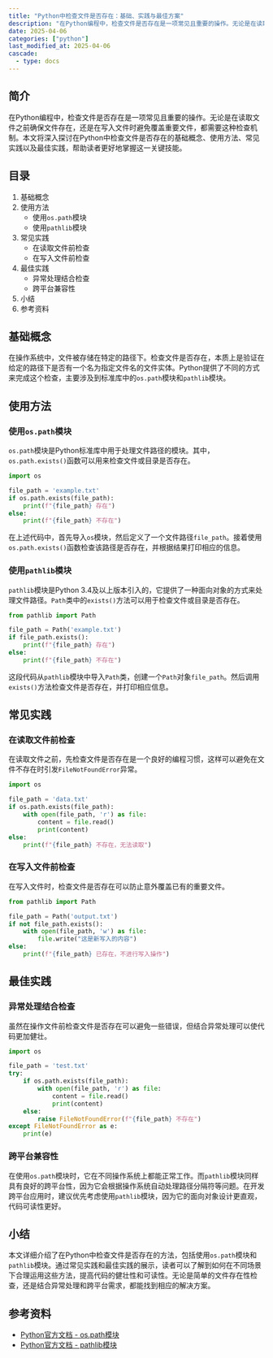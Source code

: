 ```yaml
---
title: "Python中检查文件是否存在：基础、实践与最佳方案"
description: "在Python编程中，检查文件是否存在是一项常见且重要的操作。无论是在读取文件之前确保文件存在，还是在写入文件时避免覆盖重要文件，都需要这种检查机制。本文将深入探讨在Python中检查文件是否存在的基础概念、使用方法、常见实践以及最佳实践，帮助读者更好地掌握这一关键技能。"
date: 2025-04-06
categories: ["python"]
last_modified_at: 2025-04-06
cascade:
  - type: docs
---
```



## 简介
在Python编程中，检查文件是否存在是一项常见且重要的操作。无论是在读取文件之前确保文件存在，还是在写入文件时避免覆盖重要文件，都需要这种检查机制。本文将深入探讨在Python中检查文件是否存在的基础概念、使用方法、常见实践以及最佳实践，帮助读者更好地掌握这一关键技能。

<!-- more -->
## 目录
1. 基础概念
2. 使用方法
    - 使用`os.path`模块
    - 使用`pathlib`模块
3. 常见实践
    - 在读取文件前检查
    - 在写入文件前检查
4. 最佳实践
    - 异常处理结合检查
    - 跨平台兼容性
5. 小结
6. 参考资料

## 基础概念
在操作系统中，文件被存储在特定的路径下。检查文件是否存在，本质上是验证在给定的路径下是否有一个名为指定文件名的文件实体。Python提供了不同的方式来完成这个检查，主要涉及到标准库中的`os.path`模块和`pathlib`模块。

## 使用方法

### 使用`os.path`模块
`os.path`模块是Python标准库中用于处理文件路径的模块。其中，`os.path.exists()`函数可以用来检查文件或目录是否存在。

```python
import os

file_path = 'example.txt'
if os.path.exists(file_path):
    print(f"{file_path} 存在")
else:
    print(f"{file_path} 不存在")
```

在上述代码中，首先导入`os`模块，然后定义了一个文件路径`file_path`。接着使用`os.path.exists()`函数检查该路径是否存在，并根据结果打印相应的信息。

### 使用`pathlib`模块
`pathlib`模块是Python 3.4及以上版本引入的，它提供了一种面向对象的方式来处理文件路径。`Path`类中的`exists()`方法可以用于检查文件或目录是否存在。

```python
from pathlib import Path

file_path = Path('example.txt')
if file_path.exists():
    print(f"{file_path} 存在")
else:
    print(f"{file_path} 不存在")
```

这段代码从`pathlib`模块中导入`Path`类，创建一个`Path`对象`file_path`。然后调用`exists()`方法检查文件是否存在，并打印相应信息。

## 常见实践

### 在读取文件前检查
在读取文件之前，先检查文件是否存在是一个良好的编程习惯，这样可以避免在文件不存在时引发`FileNotFoundError`异常。

```python
import os

file_path = 'data.txt'
if os.path.exists(file_path):
    with open(file_path, 'r') as file:
        content = file.read()
        print(content)
else:
    print(f"{file_path} 不存在，无法读取")
```

### 在写入文件前检查
在写入文件时，检查文件是否存在可以防止意外覆盖已有的重要文件。

```python
from pathlib import Path

file_path = Path('output.txt')
if not file_path.exists():
    with open(file_path, 'w') as file:
        file.write("这是新写入的内容")
else:
    print(f"{file_path} 已存在，不进行写入操作")
```

## 最佳实践

### 异常处理结合检查
虽然在操作文件前检查文件是否存在可以避免一些错误，但结合异常处理可以使代码更加健壮。

```python
import os

file_path = 'test.txt'
try:
    if os.path.exists(file_path):
        with open(file_path, 'r') as file:
            content = file.read()
            print(content)
    else:
        raise FileNotFoundError(f"{file_path} 不存在")
except FileNotFoundError as e:
    print(e)
```

### 跨平台兼容性
在使用`os.path`模块时，它在不同操作系统上都能正常工作。而`pathlib`模块同样具有良好的跨平台性，因为它会根据操作系统自动处理路径分隔符等问题。在开发跨平台应用时，建议优先考虑使用`pathlib`模块，因为它的面向对象设计更直观，代码可读性更好。

## 小结
本文详细介绍了在Python中检查文件是否存在的方法，包括使用`os.path`模块和`pathlib`模块。通过常见实践和最佳实践的展示，读者可以了解到如何在不同场景下合理运用这些方法，提高代码的健壮性和可读性。无论是简单的文件存在性检查，还是结合异常处理和跨平台需求，都能找到相应的解决方案。

## 参考资料
- [Python官方文档 - os.path模块](https://docs.python.org/zh-cn/3/library/os.path.html)
- [Python官方文档 - pathlib模块](https://docs.python.org/zh-cn/3/library/pathlib.html)